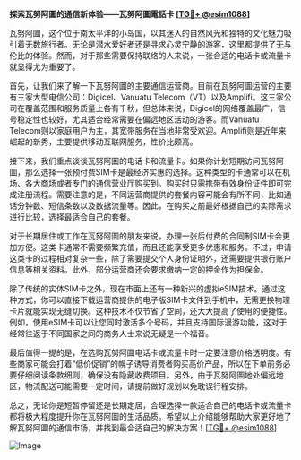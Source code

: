 **探索瓦努阿圖的通信新体验——瓦努阿圖電話卡 [[TG💪+ @esim1088](https://t.me/s/esim1088)]**

瓦努阿圖，这个位于南太平洋的小岛国，以其迷人的自然风光和独特的文化魅力吸引着无数旅行者。无论是潜水爱好者还是寻求心灵宁静的游客，这里都提供了无与伦比的体验。然而，对于那些需要保持联络的人来说，一张合适的电话卡或流量卡就显得尤为重要了。

首先，让我们来了解一下瓦努阿圖的主要通信运营商。目前在瓦努阿圖运营的主要有三家大型电信公司：Digicel、Vanuatu Telecom（VT）以及Amplifi。这三家公司在覆盖范围和服务质量上各有千秋，但总体来说，Digicel的网络覆盖最广，信号稳定性也较好，尤其适合经常需要在偏远地区活动的游客。而Vanuatu Telecom则以家庭用户为主，其宽带服务在当地非常受欢迎。Amplifi则是近年来崛起的新秀，主要提供移动互联网服务，性价比颇高。

接下来，我们重点谈谈瓦努阿圖的电话卡和流量卡。如果你计划短期访问瓦努阿圖，那么选择一张预付费SIM卡是最经济实惠的选择。这种类型的卡通常可以在机场、各大商场或者专门的通信营业厅购买到。购买时只需携带有效身份证件即可完成注册流程。需要注意的是，不同运营商提供的套餐内容可能会有所不同，比如通话分钟数、短信条数以及数据流量等。因此，在购买之前最好根据自己的实际需求进行比较，选择最适合自己的套餐。

对于长期居住或工作在瓦努阿圖的朋友来说，办理一张后付费的合同制SIM卡会更加方便。这类卡通常不需要频繁充值，而且还能享受更多优惠和服务。不过，申请这类卡的过程相对复杂一些，除了需要提交个人身份证明外，还需要提供银行账户信息等相关资料。此外，部分运营商还会要求缴纳一定的押金作为担保金。

除了传统的实体SIM卡之外，现在市面上还有一种新兴的虚拟eSIM技术。通过这种方式，你可以直接下载运营商提供的电子版SIM卡文件到手机中，无需更换物理卡片就能实现无缝切换。这种技术不仅节省了空间，还大大提高了使用的便捷性。例如，使用eSIM卡可以让您同时激活多个号码，并且支持国际漫游功能，这对于经常往返于不同国家之间的商务人士来说无疑是一个福音。

最后值得一提的是，在选购瓦努阿圖电话卡或流量卡时一定要注意价格透明度。有些商家可能会打着“低价促销”的幌子诱导消费者购买高价产品，所以在下单前务必要仔细阅读条款细则，确保没有隐藏收费项目。另外，由于瓦努阿圖地处偏远地区，物流配送可能需要一定时间，请提前做好规划以免耽误行程安排。

总之，无论你是短暂停留还是长期定居，合理选择一款适合自己的电话卡或流量卡都将极大程度提升你在瓦努阿圖的生活品质。希望以上介绍能够帮助大家更好地了解瓦努阿圖的通信市场，并找到最合适自己的解决方案！[[TG💪+ @esim1088](https://t.me/s/esim1088)] 

![Image](https://i.postimg.cc/4NQfJmqS/Snipaste-2025-05-13-00-14-12.png)